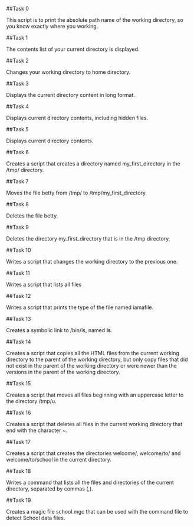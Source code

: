 ##Task 0

This script is to print the absolute path name of the working directory, so you know exactly where you working.

##Task 1

The contents list of your current directory is displayed.

##Task 2

Changes your working directory to home directory.

##Task 3

Displays the current directory content in long format.

##Task 4

Displays current directory contents, including hidden files.

##Task 5

Displays current directory contents.

##Task 6

Creates a script that creates a directory named my_first_directory in the /tmp/ directory.

##Task 7

Moves the file betty from /tmp/ to /tmp/my_first_directory.

##Task 8

Deletes the file betty.

##Task 9

Deletes the directory my_first_directory that is in the /tmp directory.

##Task 10

Writes a script that changes the working directory to the previous one.

##Task 11

Writes a script that lists all files

##Task 12

Writes a script that prints the type of the file named iamafile.

##Task 13

Creates a symbolic link to /bin/ls, named __ls__.

##Task 14

Creates a script that copies all the HTML files from the current working directory to the parent of the working directory, but only copy files that did not exist in the parent of the working directory or were newer than the versions in the parent of the working directory.

##Task 15

Creates a script that moves all files beginning with an uppercase letter to the directory /tmp/u.

##Task 16

Creates a script that deletes all files in the current working directory that end with the character ~.

##Task 17

Creates a script that creates the directories welcome/, welcome/to/ and welcome/to/school in the current directory.

##Task 18

Writes a command that lists all the files and directories of the current directory, separated by commas (,).

##Task 19

Creates a magic file school.mgc that can be used with the command file to detect School data files.
